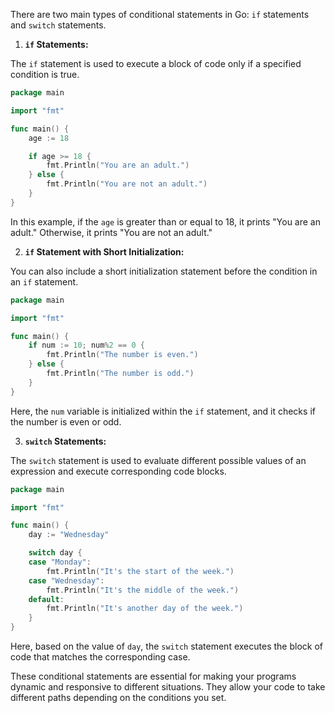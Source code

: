 There are two main types of conditional statements in Go: `if` statements and `switch` statements.

1. **`if` Statements:**

The `if` statement is used to execute a block of code only if a specified condition is true.

```go
package main

import "fmt"

func main() {
    age := 18

    if age >= 18 {
        fmt.Println("You are an adult.")
    } else {
        fmt.Println("You are not an adult.")
    }
}
```

In this example, if the `age` is greater than or equal to 18, it prints "You are an adult." Otherwise, it prints "You are not an adult."

2. **`if` Statement with Short Initialization:**

You can also include a short initialization statement before the condition in an `if` statement.

```go
package main

import "fmt"

func main() {
    if num := 10; num%2 == 0 {
        fmt.Println("The number is even.")
    } else {
        fmt.Println("The number is odd.")
    }
}
```

Here, the `num` variable is initialized within the `if` statement, and it checks if the number is even or odd.

3. **`switch` Statements:**

The `switch` statement is used to evaluate different possible values of an expression and execute corresponding code blocks.

```go
package main

import "fmt"

func main() {
    day := "Wednesday"

    switch day {
    case "Monday":
        fmt.Println("It's the start of the week.")
    case "Wednesday":
        fmt.Println("It's the middle of the week.")
    default:
        fmt.Println("It's another day of the week.")
    }
}
```

Here, based on the value of `day`, the `switch` statement executes the block of code that matches the corresponding case.

These conditional statements are essential for making your programs dynamic and responsive to different situations. They allow your code to take different paths depending on the conditions you set.
